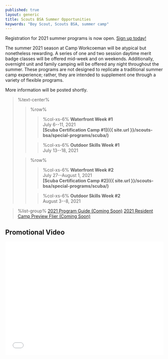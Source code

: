 ```yaml
---
published: true
layout: generic
title: Scouts BSA Summer Opportunities
keywords: "Boy Scout, Scouts BSA, summer camp"
---
```


<div class="alert alert-info">
Registration for 2021 summer programs is now open.
<a href="{{ site.url }}/scouts-bsa/register/">
Sign up today!</a>
</div>

The summer 2021 season at Camp Workcoeman will be atypical but nonetheless rewarding. A series of one and two session daytime merit badge classes will be offered mid-week and on weekends. Additionally, overnight unit and family camping will be offered any night throughout the summer. These programs are not designed to replicate a traditional summer camp experience; rather, they are intended to supplement one through a variety of flexible programs.

More information will be posted shortly.

> %text-center%
>> %row%
>>> %col-xs-6%
>>> **Waterfront Week #1**<br/>
>>> July 6--11, 2021<br/>
>>> **[Scuba Certification Camp #1]({{ site.url }}/scouts-bsa/special-programs/scuba/)**
>>
>>> %col-xs-6%
>>> **Outdoor Skills Week #1**<br/>
>>> July 13--18, 2021
>
>> %row%
>>> %col-xs-6%
>>> **Waterfront Week #2**<br/>
>>> July 27--August 1, 2021<br/>
>>> **[Scuba Certification Camp #2]({{ site.url }}/scouts-bsa/special-programs/scuba/)**
>>
>>> %col-xs-6%
>>> **Outdoor Skills Week #2**<br/>
>>> August 3--8, 2021

> %list-group%
> <a href="{{ site.url }}/#" class="list-group-item">2021 Program Guide (Coming Soon)</a>
> <a href="{{ site.url }}/#" class="list-group-item">2021 Resident Camp Preview Flier (Coming Soon)</a>

## Promotional Video

<iframe style="max-width: 640px; width: 100%; height: 360px; border: none;" src="//www.youtube-nocookie.com/embed/uXSOw9eqJAc?rel=0" allowfullscreen></iframe>


